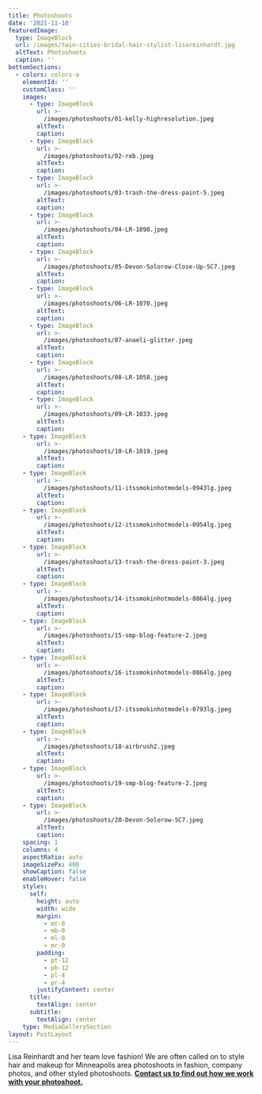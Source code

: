 ```yaml
---
title: Photoshoots
date: '2021-11-10'
featuredImage:
  type: ImageBlock
  url: /images/twin-cities-bridal-hair-stylist-lisareinhardt.jpg
  altText: Photoshoots
  caption: ''
bottomSections: 
  - colors: colors-a
    elementId: ''
    customClass: ''
    images:
      - type: ImageBlock
        url: >-
          /images/photoshoots/01-kelly-highresolution.jpeg
        altText: 
        caption: 
      - type: ImageBlock
        url: >-
          /images/photoshoots/02-reb.jpeg
        altText: 
        caption: 
      - type: ImageBlock
        url: >-
          /images/photoshoots/03-trash-the-dress-paint-5.jpeg
        altText: 
        caption: 
      - type: ImageBlock
        url: >-
          /images/photoshoots/04-LR-1090.jpeg
        altText: 
        caption: 
      - type: ImageBlock
        url: >-
          /images/photoshoots/05-Devon-Solorow-Close-Up-SC7.jpeg
        altText: 
        caption: 
      - type: ImageBlock
        url: >-
          /images/photoshoots/06-LR-1070.jpeg
        altText: 
        caption: 
      - type: ImageBlock
        url: >-
          /images/photoshoots/07-anaeli-glitter.jpeg
        altText: 
        caption: 
      - type: ImageBlock
        url: >-
          /images/photoshoots/08-LR-1058.jpeg
        altText: 
        caption: 
      - type: ImageBlock
        url: >-
          /images/photoshoots/09-LR-1033.jpeg
        altText: 
        caption: 
    - type: ImageBlock
        url: >-
          /images/photoshoots/10-LR-1019.jpeg
        altText: 
        caption: 
    - type: ImageBlock
        url: >-
          /images/photoshoots/11-itssmokinhotmodels-0943lg.jpeg
        altText: 
        caption: 
    - type: ImageBlock
        url: >-
          /images/photoshoots/12-itssmokinhotmodels-0954lg.jpeg
        altText: 
        caption: 
    - type: ImageBlock
        url: >-
          /images/photoshoots/13-trash-the-dress-paint-3.jpeg
        altText: 
        caption: 
    - type: ImageBlock
        url: >-
          /images/photoshoots/14-itssmokinhotmodels-0864lg.jpeg
        altText: 
        caption: 
    - type: ImageBlock
        url: >-
          /images/photoshoots/15-smp-blog-feature-2.jpeg
        altText: 
        caption: 
    - type: ImageBlock
        url: >-
          /images/photoshoots/16-itssmokinhotmodels-0864lg.jpeg
        altText: 
        caption: 
    - type: ImageBlock
        url: >-
          /images/photoshoots/17-itssmokinhotmodels-0793lg.jpeg
        altText: 
        caption: 
    - type: ImageBlock
        url: >-
          /images/photoshoots/18-airbrush2.jpeg
        altText: 
        caption: 
    - type: ImageBlock
        url: >-
          /images/photoshoots/19-smp-blog-feature-2.jpeg
        altText: 
        caption: 
    - type: ImageBlock
        url: >-
          /images/photoshoots/20-Devon-Solorow-SC7.jpeg
        altText: 
        caption: 
    spacing: 1
    columns: 4
    aspectRatio: auto
    imageSizePx: 400
    showCaption: false
    enableHover: false
    styles:
      self:
        height: auto
        width: wide
        margin:
          - mt-0
          - mb-0
          - ml-0
          - mr-0
        padding:
          - pt-12
          - pb-12
          - pl-4
          - pr-4
        justifyContent: center
      title:
        textAlign: center
      subtitle:
        textAlign: center
    type: MediaGallerySection
layout: PostLayout
---
```

Lisa Reinhardt and her team love fashion! We are often called on to style hair and makeup for Minneapolis area photoshoots in fashion, company photos, and other styled photoshoots. [**Contact us to find out how we work with your photoshoot.**](https://www.twincitiesmakeup.com/contact/)
